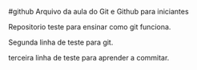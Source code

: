 #github
 Arquivo da aula do Git e Github para iniciantes


 Repositorio teste para ensinar como git funciona.

 Segunda linha de teste para git.

 terceira linha de teste para aprender a commitar.

